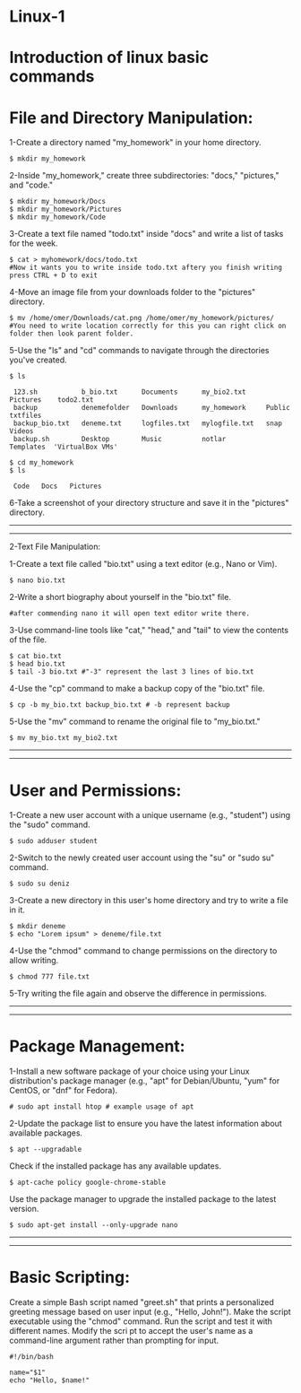 # Linux-1
# Introduction of linux basic commands

# File and Directory Manipulation:
1-Create a directory named "my_homework" in your home directory.

```
$ mkdir my_homework
```

2-Inside "my_homework," create three subdirectories: "docs," "pictures," and "code."
```
$ mkdir my_homework/Docs
$ mkdir my_homework/Pictures
$ mkdir my_homework/Code
```

3-Create a text file named "todo.txt" inside "docs" and write a list of tasks for the week.
```
$ cat > myhomework/docs/todo.txt
#Now it wants you to write inside todo.txt aftery you finish writing press CTRL + D to exit
```
4-Move an image file from your downloads folder to the "pictures" directory.
```
$ mv /home/omer/Downloads/cat.png /home/omer/my_homework/pictures/ #You need to write location correctly for this you can right click on folder then look parent folder.
```
5-Use the "ls" and "cd" commands to navigate through the directories you've created.
```
$ ls

 123.sh           b_bio.txt      Documents      my_bio2.txt     Pictures    todo2.txt
 backup           denemefolder   Downloads      my_homework     Public      txtfiles
 backup_bio.txt   deneme.txt     logfiles.txt   mylogfile.txt   snap        Videos
 backup.sh        Desktop        Music          notlar          Templates  'VirtualBox VMs'

$ cd my_homework
$ ls

 Code   Docs   Pictures

```
6-Take a screenshot of your directory structure and save it in the "pictures" directory.

--------------------------------------------------------------------------------------

--------------------------------------------------------------------------------------

2-Text File Manipulation:

1-Create a text file called "bio.txt" using a text editor (e.g., Nano or Vim).
```
$ nano bio.txt
```

2-Write a short biography about yourself in the "bio.txt" file.
```
#after commending nano it will open text editor write there.
```

3-Use command-line tools like "cat," "head," and "tail" to view the contents of the file.

```
$ cat bio.txt
$ head bio.txt
$ tail -3 bio.txt #"-3" represent the last 3 lines of bio.txt
```

4-Use the "cp" command to make a backup copy of the "bio.txt" file.
```
$ cp -b my_bio.txt backup_bio.txt # -b represent backup
```

5-Use the "mv" command to rename the original file to "my_bio.txt."
```
$ mv my_bio.txt my_bio2.txt
```
--------------------------------------------------------------------------------------

--------------------------------------------------------------------------------------

# User and Permissions:

1-Create a new user account with a unique username (e.g., "student") using the "sudo" command.
```
$ sudo adduser student
```

2-Switch to the newly created user account using the "su" or "sudo su" command.
```
$ sudo su deniz
```

3-Create a new directory in this user's home directory and try to write a file in it.
```
$ mkdir deneme
$ echo "Lorem ipsum" > deneme/file.txt
```

4-Use the "chmod" command to change permissions on the directory to allow writing.
```
$ chmod 777 file.txt 
```

5-Try writing the file again and observe the difference in permissions.

--------------------------------------------------------------------------------------

--------------------------------------------------------------------------------------

# Package Management:

1-Install a new software package of your choice using your Linux distribution's package manager (e.g., "apt" for Debian/Ubuntu, "yum" for CentOS, or "dnf" for Fedora).
```
# sudo apt install htop # example usage of apt
```
2-Update the package list to ensure you have the latest information about available packages.
```
$ apt --upgradable
```
Check if the installed package has any available updates.
```
$ apt-cache policy google-chrome-stable
```
Use the package manager to upgrade the installed package to the latest version.
```
$ sudo apt-get install --only-upgrade nano
```
--------------------------------------------------------------------------------------

--------------------------------------------------------------------------------------

# Basic Scripting:

Create a simple Bash script named "greet.sh" that prints a personalized greeting message based on user input (e.g., "Hello, John!").
Make the script executable using the "chmod" command.
Run the script and test it with different names.
Modify the scri
pt to accept the user's name as a command-line argument rather than prompting for input.

```
#!/bin/bash

name="$1"
echo "Hello, $name!"
```




























